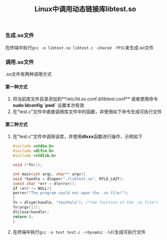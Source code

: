 <header><h2 align="center">Linux中调用动态链接库libtest.so</h2></header>

### 生成.so文件

在终端中执行`gcc -o libtest.so libtest.c -shared -fPIC`来生成.so文件

### 调用.so文件

.so文件有两种调用方式

#### 第一种方式

1. 将当前库文件目录添加到**/etc/ld.so.conf.d/libtest.conf** 或者使用命令 **sudo ldconfig \`pwd\`** 设置本次有效
2. 在"test.c"文件中直接调用库文件中的函数，并使用如下命令生成可执行文件

#### 第二种方式

1. 在"test.c"文件中调用该库，并使用**dlxxx**函数进行操作，示例如下

	```C
	#include <stdio.h>
	#include <dlfcn.h>
	#include <stdlib.h>

	void (*fn)();

	int main(int argc, char** argv){
	void *handle = dlopen("./libtest.so", RTLD_LAZY);
	const char *err = dlerror();
	if (err != NULL){
	perror("The program could not open the .so file!");
	}
	fn = dlsym(handle, "testhola"); /*the function of the .so file*/
	fn(argv[1]);
	dlclose(handle);
	return 0;
	}
	```
2. 在终端中执行`gcc -o test test.c -rdynamic -ldl`生成可执行文件

